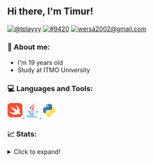 ## Hi there, I'm Timur!

<a href="https://t.me/tplayy" target="blank"><img align="center" src="https://upload.wikimedia.org/wikipedia/commons/8/82/Telegram_logo.svg" alt="@tplayyy" height="24" width="32" /></a>
<a href="https://discord.gg/255371171476799489" target="blank"><img align="center" src="https://raw.githubusercontent.com/rahuldkjain/github-profile-readme-generator/master/src/images/icons/Social/discord.svg" alt="#9420" height="24" width="32" /></a>
<a href="mailto:wersa2002@gmail.com" target="blank"><img align="center" src="https://img.icons8.com/fluency/96/000000/email.png" alt="wersa2002@gmail.com" height="30" width="30" /></a>




### 🤔 About me:
  * I'm 19 years old
  * Study at ITMO University


### 💻 Languages and Tools:
<p align="left">
  <a href="https://developer.apple.com/swift/" target="_blank"> <img src="https://raw.githubusercontent.com/devicons/devicon/master/icons/swift/swift-original.svg" alt="swift" width="35" height="35"/> </a> 
    <a href="https://www.java.com" target="_blank"> <img src="https://raw.githubusercontent.com/devicons/devicon/master/icons/java/java-original.svg" alt="java" width="35" height="35"/> </a>
  <a href="https://www.python.org" target="_blank"> <img src="https://raw.githubusercontent.com/devicons/devicon/master/icons/python/python-original.svg" alt="python" width="35" height="35"/> </a> 
</p>


### 📈 Stats:

<details>
  <summary>Click to expand!</summary>
  <p>&nbsp;<img align="center" src="https://github-readme-stats.vercel.app/api?username=tplaymeow&show_icons=true&locale=en" alt="tplaymeow" /></p>
  <p><img align="center" src="https://github-readme-streak-stats.herokuapp.com/?user=tplaymeow&" alt="tplaymeow" /></p>

</details>

